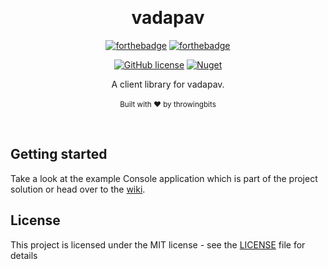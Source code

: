 ﻿﻿﻿﻿<h1 align="center">vadapav</h1><div align="center">

[![forthebadge](https://forthebadge.com/images/badges/fuck-it-ship-it.svg)](https://forthebadge.com)
[![forthebadge](https://forthebadge.com/images/badges/made-with-c-sharp.svg)](https://forthebadge.com)

[![GitHub license](https://img.shields.io/github/license/throwingbits/Vadapav.svg?longCache=true&style=flat-square)](https://github.com/throwingbits/Vadapav/blob/master/LICENSE.txt)
[![Nuget](https://img.shields.io/nuget/v/Vadapav.svg?style=flat-square)](https://www.nuget.org/packages/Vadapav/)

A client library for vadapav.
<br>
<br>
<sub>Built with ❤︎ by throwingbits</sub>
</div><br>

## Getting started
Take a look at the example Console application which is part of the project solution or head over to the [wiki](https://github.com/throwingbits/Vadapav/wiki).

## License

This project is licensed under the MIT license - see the [LICENSE](LICENSE.txt) file for details
